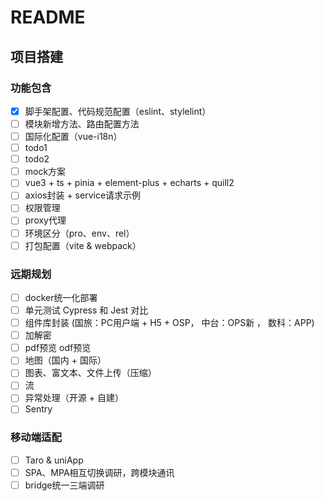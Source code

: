 # README

## 项目搭建

### 功能包含

- [x] 脚手架配置、代码规范配置（eslint、stylelint）
- [ ] 模块新增方法、路由配置方法
- [ ] 国际化配置（vue-i18n）
- [ ] todo1
- [ ] todo2
- [ ] mock方案
- [ ] vue3 + ts + pinia + element-plus + echarts + quill2
- [ ] axios封装 + service请求示例
- [ ] 权限管理
- [ ] proxy代理
- [ ] 环境区分（pro、env、rel）
- [ ] 打包配置（vite & webpack）

### 远期规划

- [ ] docker统一化部署
- [ ] 单元测试 Cypress 和 Jest 对比
- [ ] 组件库封装 (国旅：PC用户端 + H5 + OSP， 中台：OPS新 ， 数科：APP)
- [ ] 加解密
- [ ] pdf预览 odf预览
- [ ] 地图（国内 + 国际）
- [ ] 图表、富文本、文件上传（压缩）
- [ ] 流
- [ ] 异常处理（开源 + 自建）
- [ ] Sentry

### 移动端适配

- [ ] Taro & uniApp
- [ ] SPA、MPA相互切换调研，跨模块通讯
- [ ] bridge统一三端调研
